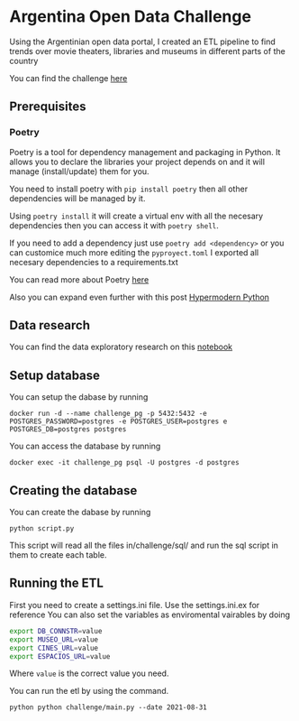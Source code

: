 # Argentina Open Data Challenge

Using the Argentinian open data portal, I created an ETL pipeline
to find trends over movie theaters, libraries and museums in different parts of the country

You can find the challenge [here](Challenge.pdf)

## Prerequisites

### Poetry

Poetry is a tool for dependency management and packaging in Python. It allows you to declare the libraries your project depends on and it will manage (install/update) them for you.

You need to install poetry with ```pip install poetry``` then all other dependencies will be managed by it.

Using ```poetry install``` it will create a virtual env with all the necesary dependencies then you can access it with ```poetry shell```.

If you need to add a dependency just use ```poetry add <dependency>``` or you can customice much more editing the ```pyproyect.toml```
I exported all necesary dependencies to a requirements.txt

You can read more about Poetry [here](https://python-poetry.org/)

Also you can expand even further with this post [Hypermodern Python](https://medium.com/@cjolowicz/hypermodern-python-d44485d9d769)


## Data research

You can find the data exploratory research on this [notebook](notebook/data_exploratory.ipynb)

## Setup database

You can setup the dabase by running

```docker run -d --name challenge_pg -p 5432:5432 -e POSTGRES_PASSWORD=postgres -e POSTGRES_USER=postgres e POSTGRES_DB=postgres postgres```

You can access the database by running

```docker exec -it challenge_pg psql -U postgres -d postgres```

## Creating the database

You can create the dabase by running

```python script.py```

This script will read all the files in/challenge/sql/ and run the sql script in them to create each table.

## Running the ETL

First you need to create a settings.ini file. Use the settings.ini.ex for reference You can also set the variables as enviromental vairables by doing

```bash
export DB_CONNSTR=value 
export MUSEO_URL=value
export CINES_URL=value
export ESPACIOS_URL=value
```
Where ```value``` is the correct value you need.

You can run the etl by using the command.

```python python challenge/main.py --date 2021-08-31 ```

